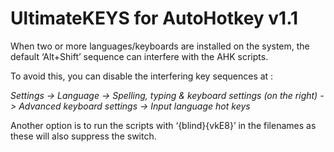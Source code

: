 # UltimateKEYS for AutoHotkey v1.1

When two or more languages/keyboards are installed on the system, the default ‘Alt+Shift’ sequence can interfere with the AHK scripts.

To avoid this, you can disable the interfering key sequences at&nbsp;:

*Settings -&gt; Language -&gt; Spelling, typing &amp; keyboard settings (on the right) -&gt; Advanced keyboard settings -&gt; Input language hot keys*

Another option is to run the scripts with ‘{blind}{vkE8}’ in the filenames as these will also suppress the switch.
